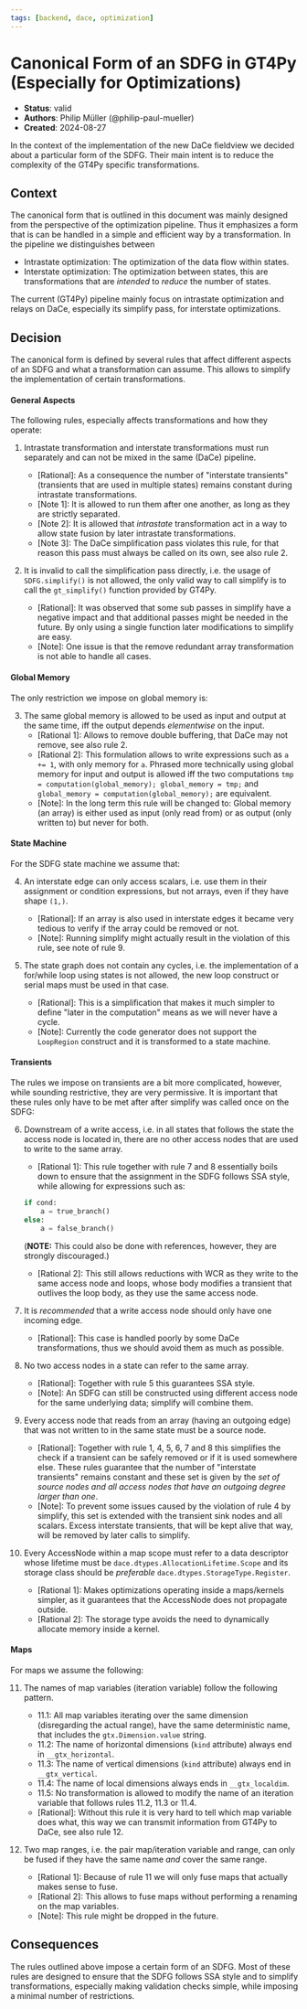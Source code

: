 ```yaml
---
tags: [backend, dace, optimization]
---
```


# Canonical Form of an SDFG in GT4Py (Especially for Optimizations)

- **Status**: valid
- **Authors**: Philip Müller (@philip-paul-mueller)
- **Created**: 2024-08-27

In the context of the implementation of the new DaCe fieldview we decided about a particular form of the SDFG.
Their main intent is to reduce the complexity of the GT4Py specific transformations.

## Context

The canonical form that is outlined in this document was mainly designed from the perspective of the optimization pipeline.
Thus it emphasizes a form that is can be handled in a simple and efficient way by a transformation.
In the pipeline we distinguishes between

- Intrastate optimization: The optimization of the data flow within states.
- Interstate optimization: The optimization between states, this are transformations that are _intended_ to _reduce_ the number of states.

The current (GT4Py) pipeline mainly focus on intrastate optimization and relays on DaCe, especially its simplify pass, for interstate optimizations.

## Decision

The canonical form is defined by several rules that affect different aspects of an SDFG and what a transformation can assume.
This allows to simplify the implementation of certain transformations.

#### General Aspects

The following rules, especially affects transformations and how they operate:

1. Intrastate transformation and interstate transformations must run separately and can not be mixed in the same (DaCe) pipeline.

   - [Rational]: As a consequence the number of "interstate transients" (transients that are used in multiple states) remains constant during intrastate transformations.
   - [Note 1]: It is allowed to run them after one another, as long as they are strictly separated.
   - [Note 2]: It is allowed that _intrastate_ transformation act in a way to allow state fusion by later intrastate transformations.
   - [Note 3]: The DaCe simplification pass violates this rule, for that reason this pass must always be called on its own, see also rule 2.

2. It is invalid to call the simplification pass directly, i.e. the usage of `SDFG.simplify()` is not allowed, the only valid way to call simplify is to call the `gt_simplify()` function provided by GT4Py.
   - [Rational]: It was observed that some sub passes in simplify have a negative impact and that additional passes might be needed in the future.
     By only using a single function later modifications to simplify are easy.
   - [Note]: One issue is that the remove redundant array transformation is not able to handle all cases.

#### Global Memory

The only restriction we impose on global memory is:

3. The same global memory is allowed to be used as input and output at the same time, iff the output depends _elementwise_ on the input.
   - [Rational 1]: Allows to remove double buffering, that DaCe may not remove, see also rule 2.
   - [Rational 2]: This formulation allows to write expressions such as `a += 1`, with only memory for `a`.
     Phrased more technically using global memory for input and output is allowed iff the two computations `tmp = computation(global_memory); global_memory = tmp;` and `global_memory = computation(global_memory);` are equivalent.
   - [Note]: In the long term this rule will be changed to: Global memory (an array) is either used as input (only read from) or as output (only written to) but never for both.

#### State Machine

For the SDFG state machine we assume that:

4. An interstate edge can only access scalars, i.e. use them in their assignment or condition expressions, but not arrays, even if they have shape `(1,)`.

   - [Rational]: If an array is also used in interstate edges it became very tedious to verify if the array could be removed or not.
   - [Note]: Running simplify might actually result in the violation of this rule, see note of rule 9.

5. The state graph does not contain any cycles, i.e. the implementation of a for/while loop using states is not allowed, the new loop construct or serial maps must be used in that case.
   - [Rational]: This is a simplification that makes it much simpler to define "later in the computation" means as we will never have a cycle.
   - [Note]: Currently the code generator does not support the `LoopRegion` construct and it is transformed to a state machine.

#### Transients

The rules we impose on transients are a bit more complicated, however, while sounding restrictive, they are very permissive.
It is important that these rules only have to be met after after simplify was called once on the SDFG:

6. Downstream of a write access, i.e. in all states that follows the state the access node is located in, there are no other access nodes that are used to write to the same array.

   - [Rational 1]: This rule together with rule 7 and 8 essentially boils down to ensure that the assignment in the SDFG follows SSA style, while allowing for expressions such as:

   ```python
   if cond:
       a = true_branch()
   else:
       a = false_branch()
   ```

   (**NOTE:** This could also be done with references, however, they are strongly discouraged.)

   - [Rational 2]: This still allows reductions with WCR as they write to the same access node and loops, whose body modifies a transient that outlives the loop body, as they use the same access node.

7. It is _recommended_ that a write access node should only have one incoming edge.

   - [Rational]: This case is handled poorly by some DaCe transformations, thus we should avoid them as much as possible.

8. No two access nodes in a state can refer to the same array.

   - [Rational]: Together with rule 5 this guarantees SSA style.
   - [Note]: An SDFG can still be constructed using different access node for the same underlying data; simplify will combine them.

9. Every access node that reads from an array (having an outgoing edge) that was not written to in the same state must be a source node.

   - [Rational]: Together with rule 1, 4, 5, 6, 7 and 8 this simplifies the check if a transient can be safely removed or if it is used somewhere else.
     These rules guarantee that the number of "interstate transients" remains constant and these set is given by the _set of source nodes and all access nodes that have an outgoing degree larger than one_.
   - [Note]: To prevent some issues caused by the violation of rule 4 by simplify, this set is extended with the transient sink nodes and all scalars.
     Excess interstate transients, that will be kept alive that way, will be removed by later calls to simplify.

10. Every AccessNode within a map scope must refer to a data descriptor whose lifetime must be `dace.dtypes.AllocationLifetime.Scope` and its storage class should be _preferable_ `dace.dtypes.StorageType.Register`.
    - [Rational 1]: Makes optimizations operating inside a maps/kernels simpler, as it guarantees that the AccessNode does not propagate outside.
    - [Rational 2]: The storage type avoids the need to dynamically allocate memory inside a kernel.

#### Maps

For maps we assume the following:

11. The names of map variables (iteration variable) follow the following pattern.

    - 11.1: All map variables iterating over the same dimension (disregarding the actual range), have the same deterministic name, that includes the `gtx.Dimension.value` string.
    - 11.2: The name of horizontal dimensions (`kind` attribute) always end in `__gtx_horizontal`.
    - 11.3: The name of vertical dimensions (`kind` attribute) always end in `__gtx_vertical`.
    - 11.4: The name of local dimensions always ends in `__gtx_localdim`.
    - 11.5: No transformation is allowed to modify the name of an iteration variable that follows rules 11.2, 11.3 or 11.4.
    - [Rational]: Without this rule it is very hard to tell which map variable does what, this way we can transmit information from GT4Py to DaCe, see also rule 12.

12. Two map ranges, i.e. the pair map/iteration variable and range, can only be fused if they have the same name _and_ cover the same range.
    - [Rational 1]: Because of rule 11 we will only fuse maps that actually makes sense to fuse.
    - [Rational 2]: This allows to fuse maps without performing a renaming on the map variables.
    - [Note]: This rule might be dropped in the future.

## Consequences

The rules outlined above impose a certain form of an SDFG.
Most of these rules are designed to ensure that the SDFG follows SSA style and to simplify transformations, especially making validation checks simple, while imposing a minimal number of restrictions.
